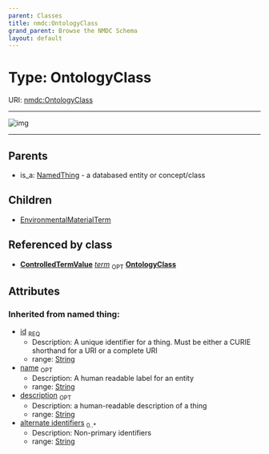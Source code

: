 ```yaml
---
parent: Classes
title: nmdc:OntologyClass
grand_parent: Browse the NMDC Schema
layout: default
---
```


# Type: OntologyClass




URI: [nmdc:OntologyClass](https://microbiomedata/meta/OntologyClass)


---

![img](http://yuml.me/diagram/nofunky;dir:TB/class/[ControlledTermValue]++-%20term%200..1%3E[OntologyClass%7Cid(i):string;name(i):string%20%3F;description(i):string%20%3F;alternate_identifiers(i):string%20%2A],[OntologyClass]%5E-[EnvironmentalMaterialTerm],[NamedThing]%5E-[OntologyClass],[NamedThing],[EnvironmentalMaterialTerm],[ControlledTermValue])

---


## Parents

 *  is_a: [NamedThing](NamedThing.md) - a databased entity or concept/class

## Children

 * [EnvironmentalMaterialTerm](EnvironmentalMaterialTerm.md)

## Referenced by class

 *  **[ControlledTermValue](ControlledTermValue.md)** *[term](term.md)*  <sub>OPT</sub>  **[OntologyClass](OntologyClass.md)**

## Attributes


### Inherited from named thing:

 * [id](id.md)  <sub>REQ</sub>
    * Description: A unique identifier for a thing. Must be either a CURIE shorthand for a URI or a complete URI
    * range: [String](types/String.md)
 * [name](name.md)  <sub>OPT</sub>
    * Description: A human readable label for an entity
    * range: [String](types/String.md)
 * [description](description.md)  <sub>OPT</sub>
    * Description: a human-readable description of a thing
    * range: [String](types/String.md)
 * [alternate identifiers](alternate_identifiers.md)  <sub>0..*</sub>
    * Description: Non-primary identifiers
    * range: [String](types/String.md)
